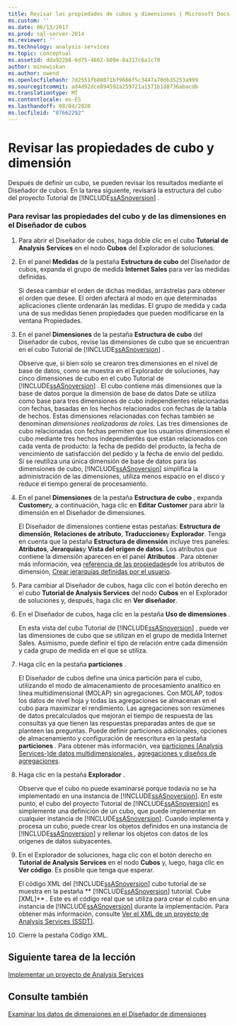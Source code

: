 ```yaml
---
title: Revisar las propiedades de cubos y dimensiones | Microsoft Docs
ms.custom: ''
ms.date: 06/13/2017
ms.prod: sql-server-2014
ms.reviewer: ''
ms.technology: analysis-services
ms.topic: conceptual
ms.assetid: dda922b8-6d75-4662-b09e-8a317c6a1c70
author: minewiskan
ms.author: owend
ms.openlocfilehash: 7d2551fb88071bf9666f5c3447a70db35253a999
ms.sourcegitcommit: ad4d92dce894592a259721a1571b1d8736abacdb
ms.translationtype: MT
ms.contentlocale: es-ES
ms.lasthandoff: 08/04/2020
ms.locfileid: "87662292"
---
```

# <a name="reviewing-cube-and-dimension-properties"></a>Revisar las propiedades de cubo y dimensión
  Después de definir un cubo, se pueden revisar los resultados mediante el Diseñador de cubos. En la tarea siguiente, revisará la estructura del cubo del proyecto Tutorial de [!INCLUDE[ssASnoversion](../includes/ssasnoversion-md.md)] .  
  
### <a name="to-review-cube-and-dimension-properties-in-cube-designer"></a>Para revisar las propiedades del cubo y de las dimensiones en el Diseñador de cubos  
  
1.  Para abrir el Diseñador de cubos, haga doble clic en el cubo **Tutorial de Analysis Services** en el nodo **Cubos** del Explorador de soluciones.  
  
2.  En el panel **Medidas** de la pestaña **Estructura de cubo** del Diseñador de cubos, expanda el grupo de medida **Internet Sales** para ver las medidas definidas.  
  
     Si desea cambiar el orden de dichas medidas, arrástrelas para obtener el orden que desee. El orden afectará al modo en que determinadas aplicaciones cliente ordenarán las medidas. El grupo de medida y cada una de sus medidas tienen propiedades que pueden modificarse en la ventana Propiedades.  
  
3.  En el panel **Dimensiones** de la pestaña **Estructura de cubo** del Diseñador de cubos, revise las dimensiones de cubo que se encuentran en el cubo Tutorial de [!INCLUDE[ssASnoversion](../includes/ssasnoversion-md.md)] .  
  
     Observe que, si bien solo se crearon tres dimensiones en el nivel de base de datos, como se muestra en el Explorador de soluciones, hay cinco dimensiones de cubo en el cubo Tutorial de [!INCLUDE[ssASnoversion](../includes/ssasnoversion-md.md)] . El cubo contiene más dimensiones que la base de datos porque la dimensión de base de datos Date se utiliza como base para tres dimensiones de cubo independientes relacionadas con fechas, basadas en los hechos relacionados con fechas de la tabla de hechos. Estas dimensiones relacionadas con fechas también se denominan *dimensiones realizadoras de roles*. Las tres dimensiones de cubo relacionadas con fechas permiten que los usuarios dimensionen el cubo mediante tres hechos independientes que están relacionados con cada venta de producto: la fecha de pedido del producto, la fecha de vencimiento de satisfacción del pedido y la fecha de envío del pedido. Si se reutiliza una única dimensión de base de datos para las dimensiones de cubo, [!INCLUDE[ssASnoversion](../includes/ssasnoversion-md.md)] simplifica la administración de las dimensiones, utiliza menos espacio en el disco y reduce el tiempo general de procesamiento.  
  
4.  En el panel **Dimensiones** de la pestaña **Estructura de cubo** , expanda **Customer**y, a continuación, haga clic en **Editar Customer** para abrir la dimensión en el Diseñador de dimensiones.  
  
     El Diseñador de dimensiones contiene estas pestañas: **Estructura de dimensión**, **Relaciones de atributo**, **Traducciones**y **Explorador**. Tenga en cuenta que la pestaña **Estructura de dimensión** incluye tres paneles: **Atributos**, **Jerarquías**y **Vista del origen de datos**. Los atributos que contiene la dimensión aparecen en el panel **Atributos** . Para obtener más información, vea [referencia de las propiedades](multidimensional-models/dimension-attribute-properties-reference.md)de los atributos de dimensión, [Crear jerarquías definidas por el usuario](multidimensional-models/user-defined-hierarchies-create.md).  
  
5.  Para cambiar al Diseñador de cubos, haga clic con el botón derecho en el cubo **Tutorial de Analysis Services** del nodo **Cubos** en el Explorador de soluciones y, después, haga clic en **Ver diseñador**.  
  
6.  En el Diseñador de cubos, haga clic en la pestaña **Uso de dimensiones** .  
  
     En esta vista del cubo Tutorial de [!INCLUDE[ssASnoversion](../includes/ssasnoversion-md.md)] , puede ver las dimensiones de cubo que se utilizan en el grupo de medida Internet Sales. Asimismo, puede definir el tipo de relación entre cada dimensión y cada grupo de medida en el que se utiliza.  
  
7.  Haga clic en la pestaña **particiones** .  
  
     El Diseñador de cubos define una única partición para el cubo, utilizando el modo de almacenamiento de procesamiento analítico en línea multidimensional (MOLAP) sin agregaciones. Con MOLAP, todos los datos de nivel hoja y todas las agregaciones se almacenan en el cubo para maximizar el rendimiento. Las agregaciones son resúmenes de datos precalculados que mejoran el tiempo de respuesta de las consultas ya que tienen las respuestas preparadas antes de que se planteen las preguntas. Puede definir particiones adicionales, opciones de almacenamiento y configuración de reescritura en la pestaña **particiones** . Para obtener más información, vea [particiones &#40;Analysis Services-&#41;de datos multidimensionales ](multidimensional-models-olap-logical-cube-objects/partitions-analysis-services-multidimensional-data.md), [agregaciones y diseños de agregaciones](multidimensional-models-olap-logical-cube-objects/aggregations-and-aggregation-designs.md).  
  
8.  Haga clic en la pestaña **Explorador** .  
  
     Observe que el cubo no puede examinarse porque todavía no se ha implementado en una instancia de [!INCLUDE[ssASnoversion](../includes/ssasnoversion-md.md)]. En este punto, el cubo del proyecto Tutorial de [!INCLUDE[ssASnoversion](../includes/ssasnoversion-md.md)] es simplemente una definición de un cubo, que puede implementar en cualquier instancia de [!INCLUDE[ssASnoversion](../includes/ssasnoversion-md.md)]. Cuando implementa y procesa un cubo, puede crear los objetos definidos en una instancia de [!INCLUDE[ssASnoversion](../includes/ssasnoversion-md.md)] y rellenar los objetos con datos de los orígenes de datos subyacentes.  
  
9. En el Explorador de soluciones, haga clic con el botón derecho en **Tutorial de Analysis Services** en el nodo **Cubos** y, luego, haga clic en **Ver código**. Es posible que tenga que esperar.  
  
     El código XML del [!INCLUDE[ssASnoversion](../includes/ssasnoversion-md.md)] cubo tutorial de se muestra en la pestaña ** [!INCLUDE[ssASnoversion](../includes/ssasnoversion-md.md)] tutorial. Cube [XML]** . Este es el código real que se utiliza para crear el cubo en una instancia de [!INCLUDE[ssASnoversion](../includes/ssasnoversion-md.md)] durante la implementación. Para obtener más información, consulte [Ver el XML de un proyecto de Analysis Services &#40;SSDT&#41;](multidimensional-models/view-the-xml-for-an-analysis-services-project-ssdt.md).  
  
10. Cierre la pestaña Código XML.  
  
## <a name="next-task-in-lesson"></a>Siguiente tarea de la lección  
 [Implementar un proyecto de Analysis Services](lesson-2-5-deploying-an-analysis-services-project.md)  
  
## <a name="see-also"></a>Consulte también  
 [Examinar los datos de dimensiones en el Diseñador de dimensiones](multidimensional-models/database-dimensions-browse-dimension-data-in-dimension-designer.md)  
  
  
